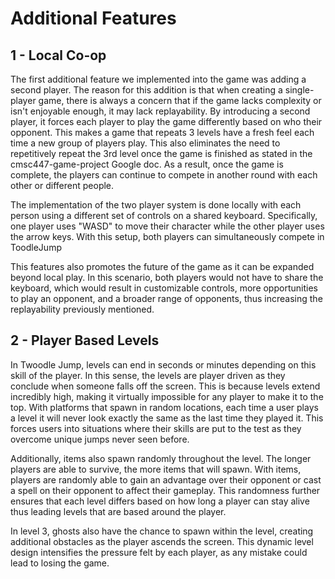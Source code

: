 # Additional Features
## 1 - Local Co-op
The first additional feature we implemented into the game was adding a second player. The reason for this addition is that when creating a single-player game, there is always a concern that if the game lacks complexity or isn't enjoyable enough, it may lack replayability. By introducing a second player, it forces each player to play the game differently based on who their opponent. This makes a game that repeats 3 levels have a fresh feel each time a new group of players play. This also eliminates the need to repetitively repeat the 3rd level once the game is finished as stated in the cmsc447-game-project Google doc. As a result, once the game is complete, the players can continue to compete in another round with each other or different people. 
  
The implementation of the two player system is done locally with each person using a different set of controls on a shared keyboard. Specifically, one player uses "WASD" to move their character while the other player uses the arrow keys. With this setup, both players can simultaneously compete in ToodleJump
  
This features also promotes the future of the game as it can be expanded beyond local play. In this scenario, both players would not have to share the keyboard, which would result in customizable controls, more opportunities to play an opponent, and a broader range of opponents, thus increasing the replayability previously mentioned.  

## 2 - Player Based Levels
In Twoodle Jump, levels can end in seconds or minutes depending on this skill of the player. In this sense, the levels are player driven as they conclude when someone falls off the screen. This is because levels extend incredibly high, making it virtually impossible for any player to make it to the top. With platforms that spawn in random locations, each time a user plays a level it will never look exactly the same as the last time they played it. This forces users into situations where their skills are put to the test as they overcome unique jumps never seen before.
  
Additionally, items also spawn randomly throughout the level. The longer players are able to survive, the more items that will spawn. With items, players are randomly able to gain an advantage over their opponent or cast a spell on their opponent to affect their gameplay. This randomness further ensures that each level differs based on how long a player can stay alive thus leading levels that are based around the player.

In level 3, ghosts also have the chance to spawn within the level, creating additional obstacles as the player ascends the screen. This dynamic level design intensifies the pressure felt by each player, as any mistake could lead to losing the game.